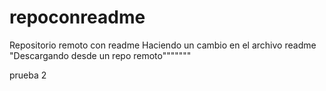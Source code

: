 # repoconreadme
Repositorio remoto con readme
Haciendo un cambio en el archivo readme
"Descargando desde un repo remoto"""""""

prueba 2
